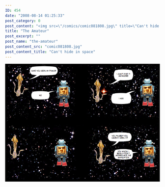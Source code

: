 ```yaml
---
ID: 454
date: "2008-08-14 01:25:33"
post_category: 0
post_content: "<img src=\"/comics/comic081808.jpg\" title=\"Can't hide in space\" />"
title: "The Amateur"
post_excerpt: ""
post_name: "the-amateur"
post_content_src: "comic081808.jpg"
post_content_title: "Can't hide in space"
---
```



[![Can't hide in space](/comics-hi-res/comic081808.jpg)](/comics-hi-res/comic081808.jpg "Can't hide in space")
